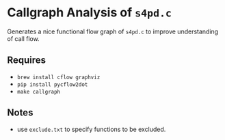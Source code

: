 # Callgraph Analysis of `s4pd.c`

Generates a nice functional flow graph of `s4pd.c` to improve understanding of call flow.


## Requires

- `brew install cflow graphviz`
- `pip install pycflow2dot`
- `make callgraph`

## Notes

- use `exclude.txt` to specify functions to be excluded.

